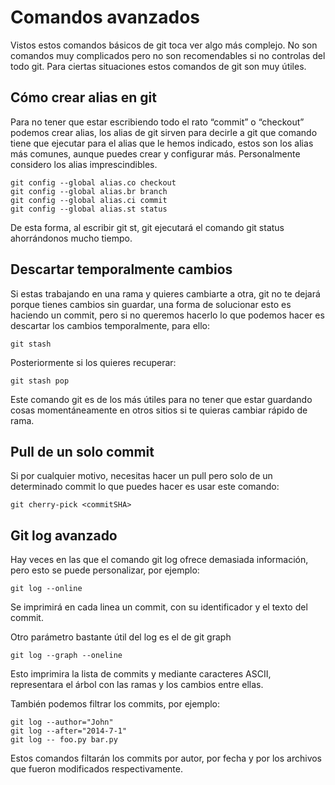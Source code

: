 
# Comandos avanzados

Vistos estos comandos básicos de git toca ver algo más complejo. No son comandos muy complicados pero no son recomendables si no controlas del todo git. Para ciertas situaciones estos comandos de git son muy útiles.

## Cómo crear alias en git
Para no tener que estar escribiendo todo el rato “commit” o “checkout” podemos crear alias, los alias de git sirven para decirle a git que comando tiene que ejecutar para el alias que le hemos indicado, estos son los alias más comunes, aunque puedes crear y configurar más. Personalmente considero los alias imprescindibles.

``` 
git config --global alias.co checkout
git config --global alias.br branch
git config --global alias.ci commit
git config --global alias.st status
```

De esta forma, al escribir git st, git ejecutará el comando git status ahorrándonos mucho tiempo.

## Descartar temporalmente cambios
Si estas trabajando en una rama y quieres cambiarte a otra, git no te dejará porque tienes cambios sin guardar, una forma de solucionar esto es haciendo un commit, pero si no queremos hacerlo lo que podemos hacer es descartar los cambios temporalmente, para ello:

```
git stash
```
Posteriormente si los quieres recuperar:

```
git stash pop
```
Este comando git es de los más útiles para no tener que estar guardando cosas momentáneamente en otros sitios si te quieras cambiar rápido de rama.

## Pull de un solo commit
Si por cualquier motivo, necesitas hacer un pull pero solo de un determinado commit lo que puedes hacer es usar este comando:

```
git cherry-pick <commitSHA>
```

## Git log avanzado
Hay veces en las que el comando git log ofrece demasiada información, pero esto se puede personalizar, por ejemplo:

```
git log --online
```
Se imprimirá en cada linea un commit, con su identificador y el texto del commit.

Otro parámetro bastante útil del log es el de git graph

```
git log --graph --oneline
```
Esto imprimira la lista de commits y mediante caracteres ASCII, representara el árbol con las ramas y los cambios entre ellas.

También podemos filtrar los commits, por ejemplo:

```
git log --author="John"
git log --after="2014-7-1"
git log -- foo.py bar.py
```

Estos comandos filtarán los commits por autor, por fecha y por los archivos que fueron modificados respectivamente.